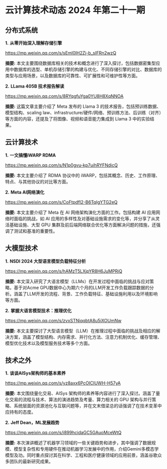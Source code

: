 # 云计算技术动态 2024 年第二十一期

## 分布式系统

**1.** **从零开始深入理解存储引擎**

https://mp.weixin.qq.com/s/sEml0lH2Zj-b_sIFRn2wzQ

**摘要:** 本文主要围绕数据库相关的技术和概念进行了深入探讨，包括数据密集型应用中数据库的选型、单机存储引擎的构建与优化、不同存储引擎的对比、数据库的类型与应用场景，以及数据库的可靠性、可扩展性和可维护性等方面。

**2.** **LLama 405B 技术报告解读**

https://mp.weixin.qq.com/s/8RYqgfuYga0YU8H8XqNNOA

**摘要:** 这篇文章主要介绍了 Meta 发布的 Llama 3 的技术报告，包括预训练数据、模型结构、scaling law、infrastructure/硬件/网络、预训练方法、后训练（对齐）等方面的内容，还提及了将图像、视频和语音能力集成到 Llama 3 中的实验结果。

## 云计算技术

**1.** **一文搞懂iWARP RDMA**

https://mp.weixin.qq.com/s/N1p0gvu-kp7uihRYFNdicQ

**摘要:** 本文主要介绍了 RDMA 协议中的 iWARP，包括其概念、历史、工作原理、特点、与其他协议的对比等方面。

**2.** **Meta AI网络演化**

https://mp.weixin.qq.com/s/CoFtpdfI2-B6TqIgYTG2eQ

**摘要:** 本文主要介绍了 Meta 在 AI 网络架构演化方面的工作。包括构建 AI 应用网络时面临的挑战，如 AI 应用的多样性及对基础设施需求的变化等，并分享了从灵活基础设施、大型 GPU 集群及前后端网络联合优化等方面解决问题的措施，还强调了测试和基准的重要性。

## 大模型技术

**1.** **NSDI 2024 大型语言模型负载特征分析**

https://mp.weixin.qq.com/s/hAMzT5LXjpYR8H6JuMPRiQ

**摘要:** 本文深入研究了大语言模型（LLMs）在开发过程中面临的挑战与应对策略，基于对Acme GPU数据中心为期六个月的LLM开发工作负载跟踪数据的分析。涵盖了LLM开发的流程、背景、工作负载特征、基础设施利用以及环境影响等方面。

**2.** **掌握大语言模型技术：推理优化**

https://mp.weixin.qq.com/s/zvxSTNiqqbtA8u5iXOUmNw

**摘要:** 本文主要探讨了大型语言模型（LLM）在推理过程中面临的挑战及相应的解决方案，涵盖了模型结构、内存需求、并行化方法、注意力机制优化、缓存管理、模型优化技术以及模型服务技术等多个方面。

## 技术之外

**1.** **谈谈AISys架构师的基本素养**

https://mp.weixin.qq.com/s/yz8axx6PcOICIUWH-H57yA

**摘要:** 本文围绕量化交易、AISys 架构师的素养等内容进行了深入探讨。涵盖了量化交易的流程与技术、算法的演进趋势及考量、算力相关的 GPU 架构与并行策略、系统层面的资源池化与互联问题等，并在文末借梁总的话强调了在技术变革中应持有的态度。

**2.** **Jeff Dean，ML发展趋势**

https://mp.weixin.qq.com/s/i899hcidaGC5GAuoMceWtQ

**摘要:** 本次演讲概述了机器学习领域的一些关键趋势和进步，其中强调了数据规模、模型复杂性和专用硬件在推动机器学习发展中的作用，介绍Gemini多模态学模型及功。同时重点探讨其在科学、工程和医疗健康领域的应用前景，涵盖谷歌众多团队的最新研究成果。
